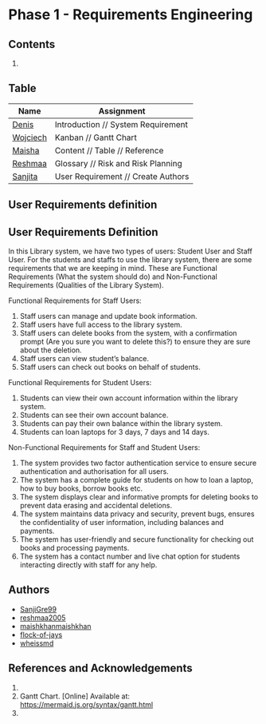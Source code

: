# Phase 1 - Requirements Engineering

## Contents
1.

## Table
| Name | Assignment |
|-----|-----| 
|[Denis](https://github.com/wheissmd) | Introduction // System Requirement
|[Wojciech](https://github.com/flock-of-jays)| Kanban // Gantt Chart
|[Maisha](https://github.com/maishkhan)| Content // Table // Reference
|[Reshmaa](http://github.com/reshma2005)| Glossary // Risk and Risk Planning
|[Sanjita](http://github.com/SanjiGre99)| User Requirement // Create Authors


## User Requirements definition



  

## User Requirements Definition

In this Library system, we have two types of users: Student User and Staff User. For the students and staffs to use the library system, there are some requirements that we are keeping in mind. These are Functional Requirements (What the system should do) and Non-Functional Requirements (Qualities of the Library System).

Functional Requirements for Staff Users: 
1.	Staff users can manage and update book information.
2.	Staff users have full access to the library system.
3.	Staff users can delete books from the system, with a confirmation prompt (Are you sure you want to delete this?) to ensure they are sure about the deletion.
4.	Staff users can view student’s balance.
5.	Staff users can check out books on behalf of students.

Functional Requirements for Student Users:

1.	Students can view their own account information within the library system.
2.	Students can see their own account balance.
3.	Students can pay their own balance within the library system.
4.	Students can loan laptops for 3 days, 7 days and 14 days.

Non-Functional Requirements for Staff and Student Users: 
1.	The system provides two factor authentication service to ensure secure authentication and authorisation for all users.
2.	The system has a complete guide for students on how to loan a laptop, how to buy books, borrow books etc.
3.	The system displays clear and informative prompts for deleting books to prevent data erasing and accidental deletions.
4.	The system maintains data privacy and security, prevent bugs, ensures the confidentiality of user information, including balances and payments. 
5.	The system has user-friendly and secure functionality for checking out books and processing payments.
6.	The system has a contact number and live chat option for students interacting directly with staff for any help.

## Authors

- [SanjiGre99](https://github.com/SanjiGre99)
- [reshmaa2005](https://github.com/reshmaa2005)
- [maishkhanmaishkhan](https://github.com/maishkhan)
- [flock-of-jays](https://github.com/flock-of-jays)
- [wheissmd](https://github.com/wheissmd)

## References and Acknowledgements
1. 
2. Gantt Chart. [Online] Available at: https://mermaid.js.org/syntax/gantt.html
3. 

